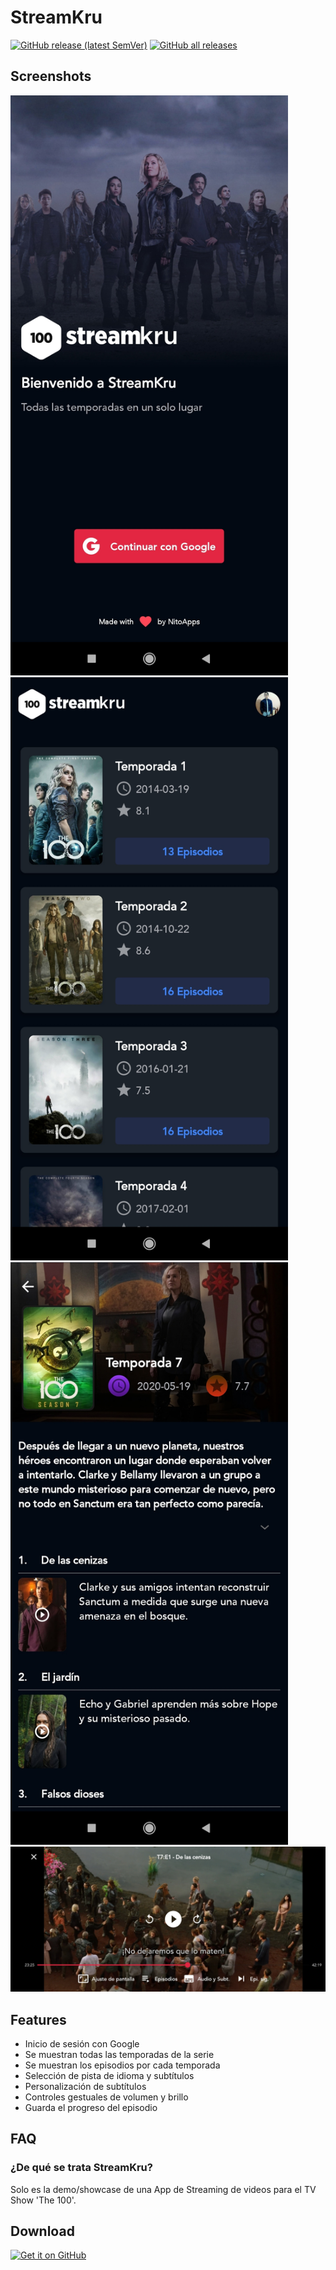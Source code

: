 # StreamKru

[![GitHub release (latest SemVer)](https://img.shields.io/github/v/release/m4nn3/streamkru.svg?logo=github&label=GitHub)](https://github.com/m4nn3/streamkru/releases/latest)
[![GitHub all releases](https://img.shields.io/github/downloads/m4nn3/streamkru/total?logo=github)](https://github.com/m4nn3/streamkru/releases/latest)

## Screenshots
<img src="https://raw.githubusercontent.com/M4NN3/streamkru/main/screenshots/1636726136671.jpg" width="444"> <img src="https://raw.githubusercontent.com/M4NN3/streamkru/main/screenshots/1636728552448.jpg" width="444"><img src="https://raw.githubusercontent.com/M4NN3/streamkru/main/screenshots/1636728552443.jpg" width="444"><img src="https://raw.githubusercontent.com/M4NN3/streamkru/main/screenshots/1636728552452.jpg" width="1332"> 

## Features
  * Inicio de sesión con Google
  * Se muestran todas las temporadas de la serie
  * Se muestran los episodios por cada temporada 
  * Selección de pista de idioma y subtítulos
  * Personalización de subtítulos
  * Controles gestuales de volumen y brillo
  * Guarda el progreso del episodio

## FAQ
### ¿De qué se trata StreamKru?
Solo es la demo/showcase de una App de Streaming de videos para el TV Show 'The 100'.

## Download
[<img src="https://raw.githubusercontent.com/andOTP/andOTP/master/assets/badges/get-it-on-github.png" alt="Get it on GitHub" height="75">](https://github.com/moneytoo/m4nn3/streamkru/latest)

